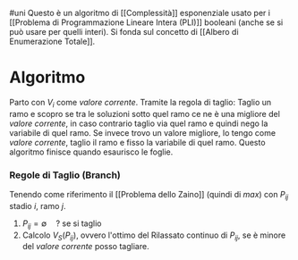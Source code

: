#uni 
Questo è un algoritmo di [[Complessità]] esponenziale usato per i [[Problema di Programmazione Lineare Intera (PLI)]] booleani (anche se si può usare per quelli interi).
Si fonda sul concetto di [[Albero di Enumerazione Totale]].
# Algoritmo
Parto con $V_i$ come _valore corrente_.
Tramite la regola di taglio:
Taglio un ramo e scopro se tra le soluzioni sotto quel ramo ce ne è una migliore del _valore corrente_, in caso contrario taglio via quel ramo e quindi nego la variabile di quel ramo.
Se invece trovo un valore migliore, lo tengo come _valore corrente_, taglio il ramo e fisso la variabile di quel ramo.
Questo algoritmo finisce quando esaurisco le foglie.
### Regole di Taglio (Branch)
Tenendo come riferimento il [[Problema dello Zaino]] (quindi di $max$)
con $P_{ij}$ stadio $i$, ramo $j$.
1. $P_{ij}=\emptyset \quad ?$ se si taglio
2. Calcolo $V_S(P_{ij})$, ovvero l'ottimo del Rilassato continuo di $P_{ij}$, se è minore del _valore corrente_ posso tagliare.
